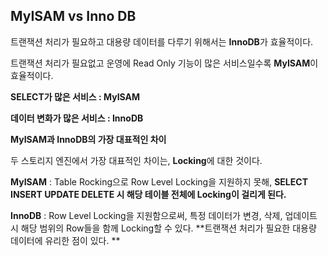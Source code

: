 ## MyISAM vs Inno DB

트랜잭션 처리가 필요하고 대용량 데이터를 다루기 위해서는 **InnoDB**가 효율적이다.

트랜잭션 처리가 필요없고 운영에  Read Only 기능이 많은 서비스일수록 **MyISAM**이 효율적이다.

**SELECT가 많은 서비스 : MyISAM**

**데이터 변화가 많은 서비스 : InnoDB**



**MyISAM과 InnoDB의 가장 대표적인 차이**

두 스토리지 엔진에서 가장 대표적인 차이는, **Locking**에 대한 것이다.

**MyISAM** : Table Rocking으로 Row Level Locking을 지원하지 못해, **SELECT INSERT UPDATE DELETE 시 해당 테이블 전체에 Locking이 걸리게 된다.** 

**InnoDB** : Row Level Locking을 지원함으로써, 특정 데이터가 변경, 삭제, 업데이트 시 해당 범위의 Row들을 함께 Locking할 수 있다. **트랜잭션 처리가 필요한 대용량 데이터에 유리한 점이 있다. **

